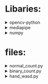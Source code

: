 # Libaries:
<details>
<summary>opencv-python</summary>

### Open Computer Vision
A computer vision library used for all sorts of things
I use it to read the camera frame-by-frame

#### download command
```
pip install opencv-python
```
</details>

<details>
<summary>mediapipe</summary>

### mediapipe
Mediapipe provides pre-trained models for human posture estimation and when used with opencv it can be used for
live estimation.

</details>

<details>
<summary>numpy</summary>

### numpy
I don't know much about it but I used it to create empty windows I can put my mediapipe things in without the real stuff.

</details>

# files:

<details>
<summary>normal_count.py</summary>

## normal_count.py:
it counts the ammount of fingers raised, works with both hands

</details>

<details>
<summary>binary_count.py</summary>

## binary_count.py:
counts the binary of fingers, if thumb and ring is up, the decimal value is 9.

# tip
If you do not know how to count binary on your fingers, here's a [video](https://www.youtube.com/watch?v=XKpWSKjdv4U).

</details>

<details>
<summary>hand_wasd.py</summary>

## hand_wasd.py
It uses hand gestures to play games that incorporate the WASD control scheme

### note
the hand gestures of the left hand will appear right from the camera's prespective, so, keep that in mind.

<details>
<summary>pictures of hand gestures</summary>


- left hand right
![](https://cdn.discordapp.com/attachments/1265341827930652703/1266058606298796136/image.png?ex=66a3c475&is=66a272f5&hm=0cb50f742432dff2b35b2b10b461032deea0f359e9c709bf2648d94046551cc3&)
- left hand up
![](https://cdn.discordapp.com/attachments/1265341827930652703/1266058759604797450/image.png?ex=66a3c49a&is=66a2731a&hm=d770bfc5f89329e8be07b5fd44d0025bb3caa71128bfb36fdd2c7d3295bf3fd7&)
- left hand left
![](https://cdn.discordapp.com/attachments/1265341827930652703/1266058850306363472/image.png?ex=66a3c4b0&is=66a27330&hm=4ea4da6379ca7dc2054b14af1f65400a19768180ccf4010859733f5d047785fb&)
- left hand down
![](https://cdn.discordapp.com/attachments/1265341827930652703/1266058944229412934/image.png?ex=66a3c4c6&is=66a27346&hm=9fe1e6003cc1ba7048836fc4a3a68f7aadbaaf76b933a6130a1e3a6b43caddf8&)

###  \\/\\/\\/\\/\\/

## for the right hand, the thumb and the pinky is switched

- right hand left
![](https://cdn.discordapp.com/attachments/1265341827930652703/1266059157975601384/image.png?ex=66a3c4f9&is=66a27379&hm=ed7974f495b65cf43fe5b265c97b2b5ce3421b9c965eb3cb3818c26d87c59c2d&)
- right hand right
![](https://cdn.discordapp.com/attachments/1265341827930652703/1266059279165816842/image.png?ex=66a3c516&is=66a27396&hm=e964b27732770f9626966751c5468fc987b5f2299a85530a8c97c9ff5853b0fd&)

</details>
</details>
